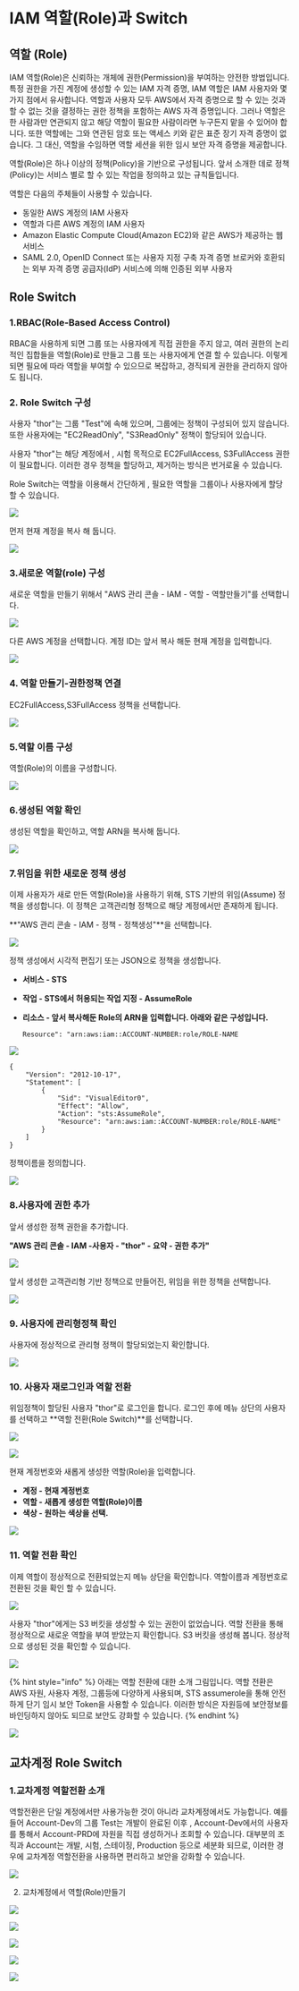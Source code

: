 # IAM 역할\(Role\)과 Switch

## 역할 \(Role\)

IAM 역할\(Role\)은 신뢰하는 개체에 권한\(Permission\)을 부여하는 안전한 방법입니다.특정 권한을 가진 계정에 생성할 수 있는 IAM 자격 증명, IAM 역할은 IAM 사용자와 몇 가지 점에서 유사합니다. 역할과 사용자 모두 AWS에서 자격 증명으로 할 수 있는 것과 할 수 없는 것을 결정하는 권한 정책을 포함하는 AWS 자격 증명입니다. 그러나 역할은 한 사람과만 연관되지 않고 해당 역할이 필요한 사람이라면 누구든지 맡을 수 있어야 합니다. 또한 역할에는 그와 연관된 암호 또는 액세스 키와 같은 표준 장기 자격 증명이 없습니다. 그 대신, 역할을 수임하면 역할 세션을 위한 임시 보안 자격 증명을 제공합니다.

역할\(Role\)은 하나 이상의 정책\(Policy\)을 기반으로 구성됩니다. 앞서 소개한 데로 정책\(Policy\)는 서비스 별로 할 수 있는 작업을 정의하고 있는 규칙들입니다.

역할은 다음의 주체들이 사용할 수 있습니다.

* 동일한 AWS 계정의 IAM 사용자
* 역할과 다른 AWS 계정의 IAM 사용자
* Amazon Elastic Compute Cloud\(Amazon EC2\)와 같은 AWS가 제공하는 웹 서비스
* SAML 2.0, OpenID Connect 또는 사용자 지정 구축 자격 증명 브로커와 호환되는 외부 자격 증명 공급자\(IdP\) 서비스에 의해 인증된 외부 사용자

## Role Switch

### 1.RBAC\(Role-Based Access Control\)

 RBAC을 사용하게 되면 그룹 또는 사용자에게 직접 권한을 주지 않고, 여러 권한의 논리적인 집합들을 역할\(Role\)로 만들고 그룹 또는 사용자에게 연결 할 수 있습니다. 이렇게 되면 필요에 따라 역할을 부여할 수 있으므로 복잡하고, 경직되게 권한을 관리하지 않아도 됩니다. 

### 2. Role Switch 구성

사용자 "thor"는 그룹 "Test"에 속해 있으며, 그룹에는 정책이 구성되어 있지 않습니다. 또한 사용자에는 "EC2ReadOnly", "S3ReadOnly" 정책이 할당되어 있습니다. 

사용자 "thor"는 해당 계정에서 , 시험 목적으로 EC2FullAccess, S3FullAccess 권한이 필요합니다. 이러한 경우 정책을 할당하고, 제거하는 방식은 번거로울 수 있습니다. 

Role Switch는 역할을 이용해서 간단하게 , 필요한 역할을 그룹이나 사용자에게 할당 할 수 있습니다.

![](.gitbook/assets/image%20%2819%29.png)

 먼저 현재 계정을 복사 해 둡니다.

![](.gitbook/assets/image%20%2869%29.png)

### 3.새로운 역할\(role\) 구성

새로운 역할을 만들기 위해서 "AWS 관리 콘솔 - IAM - 역할 - 역할만들기"를 선택합니다.

![](.gitbook/assets/image%20%2893%29.png)

다른 AWS 계정을 선택합니다. 계정 ID는 앞서 복사 해둔 현재 계정을 입력합니다.

![](.gitbook/assets/image%20%2882%29.png)

### 4. 역할 만들기-권한정책 연결

EC2FullAccess,S3FullAccess 정책을 선택합니다.

![](.gitbook/assets/image%20%28100%29.png)

### 5.역할 이름 구성

역할\(Role\)의 이름을 구성합니다.

![](.gitbook/assets/image%20%2871%29.png)

### 6.생성된 역할 확인

생성된 역할을 확인하고, 역할 ARN을 복사해 둡니다.

![](.gitbook/assets/image%20%2875%29.png)

### 7.위임을 위한 새로운 정책 생성

이제 사용자가 새로 만든 역할\(Role\)을 사용하기 위해, STS 기반의 위임\(Assume\) 정책을 생성합니다. 이 정책은 고객관리형 정책으로 해당 계정에서만 존재하게 됩니다.

**"AWS 관리 콘솔 - IAM - 정책 - 정책생성"**을 선택합니다.

![](.gitbook/assets/image%20%2873%29.png)

정책 생성에서 시각적 편집기 또는 JSON으로 정책을 생성합니다.

* **서비스 - STS**
* **작업 - STS에서 허용되는 작업 지정 - AssumeRole**
* **리소스 - 앞서 복사해둔 Role의 ARN을 입력합니다. 아래와 같은 구성입니다.**

  ```text
  Resource": "arn:aws:iam::ACCOUNT-NUMBER:role/ROLE-NAME
  ```

![](.gitbook/assets/image%20%2874%29.png)

```text
{
    "Version": "2012-10-17",
    "Statement": [
        {
            "Sid": "VisualEditor0",
            "Effect": "Allow",
            "Action": "sts:AssumeRole",
            "Resource": "arn:aws:iam::ACCOUNT-NUMBER:role/ROLE-NAME"
        }
    ]
}
```

정책이름을 정의합니다.

![](.gitbook/assets/image%20%2890%29.png)

### 8.사용자에 권한 추가

앞서  생성한 정책 권한을 추가합니다.

**"AWS 관리 콘솔 - IAM -사용자 - "thor" - 요약 - 권한 추가"**

![](.gitbook/assets/image%20%2891%29.png)

앞서 생성한 고객관리형 기반 정책으로 만들어진, 위임을 위한 정책을 선택합니다.

![](.gitbook/assets/image%20%2859%29.png)

### 9. 사용자에 관리형정책 확인

사용자에 정상적으로 관리형 정책이 할당되었는지 확인합니다.

![](.gitbook/assets/image%20%2876%29.png)

### 10. 사용자 재로그인과 역할 전환

위임정책이 할당된 사용자 "thor"로 로그인을 합니다. 로그인 후에 메뉴 상단의 사용자를 선택하고 **역할 전환\(Role Switch\)**를 선택합니다.

![](.gitbook/assets/image%20%2894%29.png)

![](.gitbook/assets/image%20%2877%29.png)

현재 계정번호와 새롭게 생성한 역할\(Role\)을 입력합니다.

* **계정 - 현재 계정번호**
* **역할 - 새롭게 생성한 역할\(Role\)이름**
* **색상 - 원하는 색상을 선택.**

![](.gitbook/assets/image%20%2887%29.png)

### 11. 역할 전환 확인

이제 역할이 정상적으로 전환되었는지 메뉴 상단을 확인합니다. 역할이름과 계정번호로 전환된 것을 확인 할 수 있습니다.

![](.gitbook/assets/image%20%2888%29.png)

사용자 "thor"에게는 S3 버킷을 생성할 수 있는 권한이 없었습니다. 역할 전환을 통해 정상적으로 새로운 역할을 부여 받았는지 확인합니다. S3 버킷을 생성해 봅니다. 정상적으로 생성된 것을 확인할 수 있습니다.

![](.gitbook/assets/image%20%2878%29.png)

{% hint style="info" %}
아래는 역할 전환에 대한 소개 그림입니다. 역할 전환은 AWS 자원, 사용자 계정, 그룹등에 다양하게 사용되며, STS assumerole을 통해 안전하게 단기 임시 보안 Token을 사용할 수 있습니다. 이러한 방식은 자원등에 보안정보를 바인딩하지 않아도 되므로 보안도 강화할 수 있습니다.
{% endhint %}

![](.gitbook/assets/image%20%2896%29.png)

## 교차계정 Role Switch

### 1.교차계정 역할전환 소개

역할전환은 단일 계정에서만 사용가능한 것이 아니라 교차계정에서도 가능합니다. 예를 들어 Account-Dev의 그룹 Test는 개발이 완료된 이후 , Account-Dev에서의 사용자를 통해서 Account-PRD에 자원을 직접 생성하거나 조회할 수 있습니다. 대부분의 조직과 Account는 개발, 시험, 스테이징, Production 등으로 세분화 되므로, 이러한 경우에 교차계정 역할전환을 사용하면 편리하고 보안을 강화할 수 있습니다.

![](.gitbook/assets/image%20%2872%29.png)

2. 교차계정에서 역할\(Role\)만들기

![](.gitbook/assets/image%20%2858%29.png)

![](.gitbook/assets/image%20%2837%29.png)

![](.gitbook/assets/image%20%2892%29.png)

![](.gitbook/assets/image%20%2880%29.png)

![](.gitbook/assets/image%20%28101%29.png)



